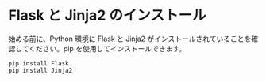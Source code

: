 # Flask と Jinja2 のインストール

始める前に、Python 環境に Flask と Jinja2 がインストールされていることを確認してください。pip を使用してインストールできます。

```
pip install Flask
pip install Jinja2
```
